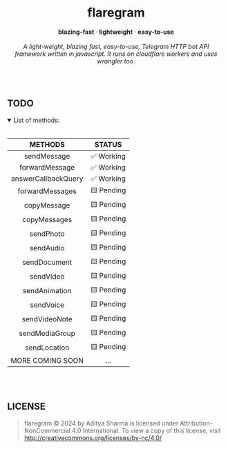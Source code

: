 <h1 align="center">flaregram</h1>

  <p align="center">
    <b>blazing-fast</b>
    ·
    <b>lightweight</b>
    ·
    <b>easy-to-use</b>
    <br><br>
    <i>A light-weight, blazing fast, easy-to-use, Telegram HTTP bot API framework written in javascript. It runs on cloudflare workers and uses wrangler too.</i>
  </p>
</div>
<br><br>

## TODO

<details open>
<summary>List of methods: </summary>
<br>
  
|       METHODS       |   STATUS  |
|:-------------------:|:---------:|
|     sendMessage     | ✅ Working |
|    forwardMessage   | ✅ Working |
| answerCallbackQuery | ✅ Working |
|   forwardMessages   | 🟨 Pending |
|     copyMessage     | 🟨 Pending |
|     copyMessages    | 🟨 Pending |
|      sendPhoto      | 🟨 Pending |
|      sendAudio      | 🟨 Pending |
|     sendDocument    | 🟨 Pending |
|      sendVideo      | 🟨 Pending |
|    sendAnimation    | 🟨 Pending |
|      sendVoice      | 🟨 Pending |
|    sendVideoNote    | 🟨 Pending |
|    sendMediaGroup   | 🟨 Pending |
|     sendLocation    | 🟨 Pending |
|   MORE COMING SOON  |    ...    |

</details>

<br><br>

## LICENSE
> flaregram © 2024 by Aditya Sharma is licensed under Attribution-NonCommercial 4.0 International. To view a copy of this license, visit http://creativecommons.org/licenses/by-nc/4.0/
